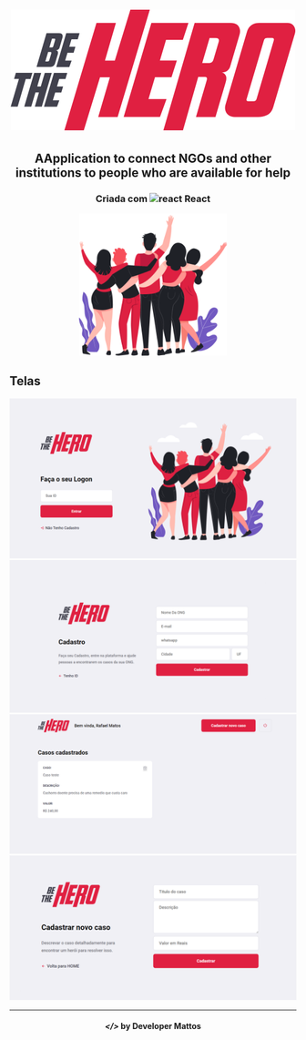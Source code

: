 <h1 align="center">
    <img alt="" title="" src="src/assets/logo.svg">
</h1>

<h2 align="center"> AApplication to connect NGOs and other institutions to people who are available for help </h2>

<h3 align="center"> Criada com <img src="imgs/react.png" alt="react" height="18"> React </h3>

<p align="center"> <img src="src/assets/heroes.png" alt="heroes" height="250"> </p>

## Telas

<p align="center">
    <img alt="" title="" src="telas/Login.png">
    <img alt="" title="" src="telas/Cadastro.png">
    <img alt="" title="" src="telas/Profile.png">
    <img alt="" title="" src="telas/newcaso.png">
</p>

---

<h4 align="center"> <em>&lt;/&gt;</em> by Developer Mattos</h4>
